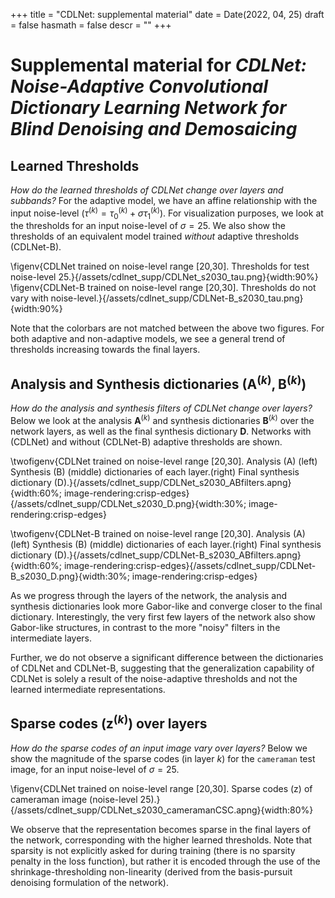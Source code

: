 +++
title = "CDLNet: supplemental material"
date = Date(2022, 04, 25)
draft = false
hasmath = false
descr = ""
+++

# __Supplemental material for__ *CDLNet: Noise-Adaptive Convolutional Dictionary Learning Network for Blind Denoising and Demosaicing*

## Learned Thresholds

*How do the learned thresholds of CDLNet change over layers and subbands?* For the adaptive model, we have an affine relationship with the input noise-level ($\tau^{(k)} = \tau^{(k)}_0 + \sigma \tau^{(k)}_1$). For visualization purposes, we look at the thresholds for an input noise-level of $\sigma=25$. We also show the thresholds of an equivalent model trained *without* adaptive thresholds (CDLNet-B).

\figenv{CDLNet trained on noise-level range [20,30]. Thresholds for test noise-level 25.}{/assets/cdlnet_supp/CDLNet_s2030_tau.png}{width:90%}
\figenv{CDLNet-B trained on noise-level range [20,30]. Thresholds do not vary with noise-level.}{/assets/cdlnet_supp/CDLNet-B_s2030_tau.png}{width:90%}

Note that the colorbars are not matched between the above two figures. For both adaptive and non-adaptive models, we see a general trend of thresholds increasing towards the final layers.


## Analysis and Synthesis dictionaries ($\bm{A}^{(k)}, \, \bm{B}^{(k)}$) 
*How do the analysis and synthesis filters of CDLNet change over layers?* Below we look at the analysis $\bm{A}^{(k)}$ and synthesis dictionaries $\bm{B}^{(k)}$ over the network layers, as well as the final synthesis dictionary $\bm{D}$. Networks with (CDLNet) and without (CDLNet-B) adaptive thresholds are shown.

<!--
\figenv{CDLNet trained on noise-level range [20,30]. Analysis (right) Synthesis (left) dictionaries of each layer.}{/assets/cdlnet_supp/CDLNet_s2030_ABfilters.apng}{width:80%; image-rendering:crisp-edges}

\figenv{CDLNet trained on noise-level range [20,30]. Final synthesis dictionary (D).}{/assets/cdlnet_supp/CDLNet_s2030_D.png}{width:40%; image-rendering:crisp-edges}
-->

\twofigenv{CDLNet trained on noise-level range [20,30]. Analysis (A) (left) Synthesis (B) (middle) dictionaries of each layer.(right) Final synthesis dictionary (D).}{/assets/cdlnet_supp/CDLNet_s2030_ABfilters.apng}{width:60%; image-rendering:crisp-edges}{/assets/cdlnet_supp/CDLNet_s2030_D.png}{width:30%; image-rendering:crisp-edges}

\twofigenv{CDLNet-B trained on noise-level range [20,30]. Analysis (A) (left) Synthesis (B) (middle) dictionaries of each layer.(right) Final synthesis dictionary (D).}{/assets/cdlnet_supp/CDLNet-B_s2030_ABfilters.apng}{width:60%; image-rendering:crisp-edges}{/assets/cdlnet_supp/CDLNet-B_s2030_D.png}{width:30%; image-rendering:crisp-edges}

As we progress through the layers of the network, the analysis and synthesis dictionaries look more Gabor-like and converge closer to the final dictionary. Interestingly, the very first few layers of the network also show Gabor-like structures, in contrast to the more "noisy" filters in the intermediate layers.

Further, we do not observe a significant difference between the dictionaries of CDLNet and CDLNet-B, suggesting that the generalization capability of CDLNet is solely a result of the noise-adaptive thresholds and not the learned intermediate representations.

## Sparse codes ($\bm{z}^{(k)}$) over layers
*How do the sparse codes of an input image vary over layers?* Below we show the magnitude of the sparse codes (in layer $k$) for the ``cameraman`` test image, for an input noise-level of $\sigma=25$. 

\figenv{CDLNet trained on noise-level range [20,30]. Sparse codes (z) of cameraman image (noise-level 25).}{/assets/cdlnet_supp/CDLNet_s2030_cameramanCSC.apng}{width:80%}

We observe that the representation becomes sparse in the final layers of the network, corresponding with the higher learned thresholds. Note that sparsity is not explicitly asked for during training (there is no sparsity penalty in the loss function), but rather it is encoded through the use of the shrinkage-thresholding non-linearity (derived from the basis-pursuit denoising formulation of the network).

<!--
\figenv{CDLNet-B trained on noise-level range [20,30]. Sparse codes (z) of cameraman image (noise-level 25).}{/assets/cdlnet_supp/CDLNet-B_s2030_cameramanCSC.apng}{width:80%}
-->




